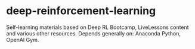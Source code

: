 # deep-reinforcement-learning
Self-learning materials based on Deep RL Bootcamp, LiveLessons content and various other resources. Depends generally on: Anaconda Python, OpenAI Gym.
